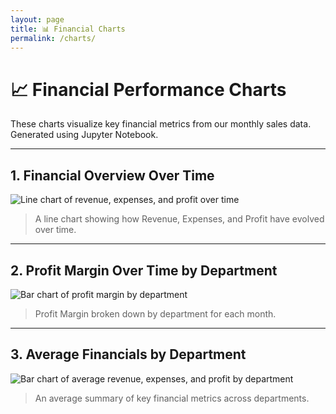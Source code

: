 ```yaml
---
layout: page
title: 📊 Financial Charts
permalink: /charts/
---
```


# 📈 Financial Performance Charts

These charts visualize key financial metrics from our monthly sales data. Generated using Jupyter Notebook.

---

## 1. Financial Overview Over Time

![Line chart of revenue, expenses, and profit over time](/financial-analysis-of-a-fictitious-company/assets/charts/financial-overview-line.png)

> A line chart showing how Revenue, Expenses, and Profit have evolved over time.

---

## 2. Profit Margin Over Time by Department

![Bar chart of profit margin by department](/financial-analysis-of-a-fictitious-company/assets/charts/profit-margin-department-bar.png)

> Profit Margin broken down by department for each month.

---

## 3. Average Financials by Department

![Bar chart of average revenue, expenses, and profit by department](/financial-analysis-of-a-fictitious-company/assets/charts/avg-financials-by-department-bar.png)

> An average summary of key financial metrics across departments.

